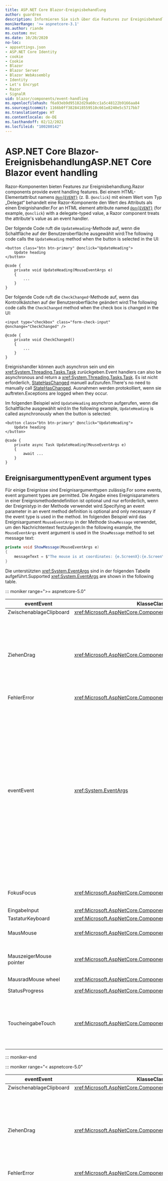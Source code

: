 ```yaml
---
title: ASP.NET Core Blazor-Ereignisbehandlung
author: guardrex
description: Informieren Sie sich über die Features zur Ereignisbehandlung von Blazor, einschließlich Ereignisargumenttypen, Ereignisrückrufe und die Verwaltung von standardmäßigen Browserereignissen.
monikerRange: '>= aspnetcore-3.1'
ms.author: riande
ms.custom: mvc
ms.date: 10/20/2020
no-loc:
- appsettings.json
- ASP.NET Core Identity
- cookie
- Cookie
- Blazor
- Blazor Server
- Blazor WebAssembly
- Identity
- Let's Encrypt
- Razor
- SignalR
uid: blazor/components/event-handling
ms.openlocfilehash: f6a93eb9d95182d29a60cc1a5c48122b9166aa84
ms.sourcegitcommit: 1166b0ff3828418559510c661e8240e5c5717bb7
ms.translationtype: HT
ms.contentlocale: de-DE
ms.lasthandoff: 02/12/2021
ms.locfileid: "100280142"
---
```

# <a name="aspnet-core-blazor-event-handling"></a><span data-ttu-id="353f3-103">ASP.NET Core Blazor-Ereignisbehandlung</span><span class="sxs-lookup"><span data-stu-id="353f3-103">ASP.NET Core Blazor event handling</span></span>

<span data-ttu-id="353f3-104">Razor-Komponenten bieten Features zur Ereignisbehandlung.</span><span class="sxs-lookup"><span data-stu-id="353f3-104">Razor components provide event handling features.</span></span> <span data-ttu-id="353f3-105">Bei einem HTML-Elementattribut namens [`@on{EVENT}`](xref:mvc/views/razor#onevent) (z. B. `@onclick`) mit einem Wert vom Typ „Delegat“ behandelt eine Razor-Komponente den Wert des Attributs als einen Ereignishandler.</span><span class="sxs-lookup"><span data-stu-id="353f3-105">For an HTML element attribute named [`@on{EVENT}`](xref:mvc/views/razor#onevent) (for example, `@onclick`) with a delegate-typed value, a Razor component treats the attribute's value as an event handler.</span></span>

<span data-ttu-id="353f3-106">Der folgende Code ruft die `UpdateHeading`-Methode auf, wenn die Schaltfläche auf der Benutzeroberfläche ausgewählt wird:</span><span class="sxs-lookup"><span data-stu-id="353f3-106">The following code calls the `UpdateHeading` method when the button is selected in the UI:</span></span>

```razor
<button class="btn btn-primary" @onclick="UpdateHeading">
    Update heading
</button>

@code {
    private void UpdateHeading(MouseEventArgs e)
    {
        ...
    }
}
```

<span data-ttu-id="353f3-107">Der folgende Code ruft die `CheckChanged`-Methode auf, wenn das Kontrollkästchen auf der Benutzeroberfläche geändert wird:</span><span class="sxs-lookup"><span data-stu-id="353f3-107">The following code calls the `CheckChanged` method when the check box is changed in the UI:</span></span>

```razor
<input type="checkbox" class="form-check-input" @onchange="CheckChanged" />

@code {
    private void CheckChanged()
    {
        ...
    }
}
```

<span data-ttu-id="353f3-108">Ereignishandler können auch asynchron sein und ein <xref:System.Threading.Tasks.Task> zurückgeben.</span><span class="sxs-lookup"><span data-stu-id="353f3-108">Event handlers can also be asynchronous and return a <xref:System.Threading.Tasks.Task>.</span></span> <span data-ttu-id="353f3-109">Es ist nicht erforderlich, [StateHasChanged](xref:blazor/components/lifecycle#state-changes) manuell aufzurufen.</span><span class="sxs-lookup"><span data-stu-id="353f3-109">There's no need to manually call [StateHasChanged](xref:blazor/components/lifecycle#state-changes).</span></span> <span data-ttu-id="353f3-110">Ausnahmen werden protokolliert, wenn sie auftreten.</span><span class="sxs-lookup"><span data-stu-id="353f3-110">Exceptions are logged when they occur.</span></span>

<span data-ttu-id="353f3-111">Im folgenden Beispiel wird `UpdateHeading` asynchron aufgerufen, wenn die Schaltfläche ausgewählt wird:</span><span class="sxs-lookup"><span data-stu-id="353f3-111">In the following example, `UpdateHeading` is called asynchronously when the button is selected:</span></span>

```razor
<button class="btn btn-primary" @onclick="UpdateHeading">
    Update heading
</button>

@code {
    private async Task UpdateHeading(MouseEventArgs e)
    {
        await ...
    }
}
```

## <a name="event-argument-types"></a><span data-ttu-id="353f3-112">Ereignisargumenttypen</span><span class="sxs-lookup"><span data-stu-id="353f3-112">Event argument types</span></span>

<span data-ttu-id="353f3-113">Für einige Ereignisse sind Ereignisargumenttypen zulässig.</span><span class="sxs-lookup"><span data-stu-id="353f3-113">For some events, event argument types are permitted.</span></span> <span data-ttu-id="353f3-114">Die Angabe eines Ereignisparameters in einer Ereignismethodendefinition ist optional und nur erforderlich, wenn der Ereignistyp in der Methode verwendet wird.</span><span class="sxs-lookup"><span data-stu-id="353f3-114">Specifying an event parameter in an event method definition is optional and only necessary if the event type is used in the method.</span></span> <span data-ttu-id="353f3-115">Im folgenden Beispiel wird das Ereignisargument `MouseEventArgs` in der Methode `ShowMessage` verwendet, um den Nachrichtentext festzulegen:</span><span class="sxs-lookup"><span data-stu-id="353f3-115">In the following example, the `MouseEventArgs` event argument is used in the `ShowMessage` method to set message text:</span></span>

```csharp
private void ShowMessage(MouseEventArgs e)
{
    messageText = $"The mouse is at coordinates: {e.ScreenX}:{e.ScreenY}";
}
```

<span data-ttu-id="353f3-116">Die unterstützten <xref:System.EventArgs> sind in der folgenden Tabelle aufgeführt.</span><span class="sxs-lookup"><span data-stu-id="353f3-116">Supported <xref:System.EventArgs> are shown in the following table.</span></span>

::: moniker range=">= aspnetcore-5.0"

| <span data-ttu-id="353f3-117">event</span><span class="sxs-lookup"><span data-stu-id="353f3-117">Event</span></span>            | <span data-ttu-id="353f3-118">Klasse</span><span class="sxs-lookup"><span data-stu-id="353f3-118">Class</span></span>  | <span data-ttu-id="353f3-119">DOM-Ereignisse und -Hinweise</span><span class="sxs-lookup"><span data-stu-id="353f3-119">DOM events and notes</span></span> |
| ---------------- | ------ | -------------------- |
| <span data-ttu-id="353f3-120">Zwischenablage</span><span class="sxs-lookup"><span data-stu-id="353f3-120">Clipboard</span></span>        | <xref:Microsoft.AspNetCore.Components.Web.ClipboardEventArgs> | <span data-ttu-id="353f3-121">`oncut`, `oncopy`, `onpaste`</span><span class="sxs-lookup"><span data-stu-id="353f3-121">`oncut`, `oncopy`, `onpaste`</span></span> |
| <span data-ttu-id="353f3-122">Ziehen</span><span class="sxs-lookup"><span data-stu-id="353f3-122">Drag</span></span>             | <xref:Microsoft.AspNetCore.Components.Web.DragEventArgs> | <span data-ttu-id="353f3-123">`ondrag`, `ondragstart`, `ondragenter`, `ondragleave`, `ondragover`, `ondrop`, `ondragend`</span><span class="sxs-lookup"><span data-stu-id="353f3-123">`ondrag`, `ondragstart`, `ondragenter`, `ondragleave`, `ondragover`, `ondrop`, `ondragend`</span></span><br><br><span data-ttu-id="353f3-124"><xref:Microsoft.AspNetCore.Components.Web.DataTransfer> und <xref:Microsoft.AspNetCore.Components.Web.DataTransferItem> speichern gezogene Elementdaten.</span><span class="sxs-lookup"><span data-stu-id="353f3-124"><xref:Microsoft.AspNetCore.Components.Web.DataTransfer> and <xref:Microsoft.AspNetCore.Components.Web.DataTransferItem> hold dragged item data.</span></span><br><br><span data-ttu-id="353f3-125">Implementiert Drag & Drop in Blazor-Apps mit [JS-Interop](xref:blazor/call-javascript-from-dotnet) und der [HTML-Drag & Drop-API](https://developer.mozilla.org/docs/Web/API/HTML_Drag_and_Drop_API).</span><span class="sxs-lookup"><span data-stu-id="353f3-125">Implement drag and drop in Blazor apps using [JS interop](xref:blazor/call-javascript-from-dotnet) with [HTML Drag and Drop API](https://developer.mozilla.org/docs/Web/API/HTML_Drag_and_Drop_API).</span></span> |
| <span data-ttu-id="353f3-126">Fehler</span><span class="sxs-lookup"><span data-stu-id="353f3-126">Error</span></span>            | <xref:Microsoft.AspNetCore.Components.Web.ErrorEventArgs> | `onerror` |
| <span data-ttu-id="353f3-127">event</span><span class="sxs-lookup"><span data-stu-id="353f3-127">Event</span></span>            | <xref:System.EventArgs> | <span data-ttu-id="353f3-128">*Allgemein*</span><span class="sxs-lookup"><span data-stu-id="353f3-128">*General*</span></span><br><span data-ttu-id="353f3-129">`onactivate`, `onbeforeactivate`, `onbeforedeactivate`, `ondeactivate`, `onfullscreenchange`, `onfullscreenerror`, `onloadeddata`, `onloadedmetadata`, `onpointerlockchange`, `onpointerlockerror`, `onreadystatechange`, `onscroll`</span><span class="sxs-lookup"><span data-stu-id="353f3-129">`onactivate`, `onbeforeactivate`, `onbeforedeactivate`, `ondeactivate`, `onfullscreenchange`, `onfullscreenerror`, `onloadeddata`, `onloadedmetadata`, `onpointerlockchange`, `onpointerlockerror`, `onreadystatechange`, `onscroll`</span></span><br><br><span data-ttu-id="353f3-130">*Zwischenablage*</span><span class="sxs-lookup"><span data-stu-id="353f3-130">*Clipboard*</span></span><br><span data-ttu-id="353f3-131">`onbeforecut`, `onbeforecopy`, `onbeforepaste`</span><span class="sxs-lookup"><span data-stu-id="353f3-131">`onbeforecut`, `onbeforecopy`, `onbeforepaste`</span></span><br><br><span data-ttu-id="353f3-132">*Eingabe*</span><span class="sxs-lookup"><span data-stu-id="353f3-132">*Input*</span></span><br><span data-ttu-id="353f3-133">`oninvalid`, `onreset`, `onselect`, `onselectionchange`, `onselectstart`, `onsubmit`</span><span class="sxs-lookup"><span data-stu-id="353f3-133">`oninvalid`, `onreset`, `onselect`, `onselectionchange`, `onselectstart`, `onsubmit`</span></span><br><br><span data-ttu-id="353f3-134">*Medien*</span><span class="sxs-lookup"><span data-stu-id="353f3-134">*Media*</span></span><br><span data-ttu-id="353f3-135">`oncanplay`, `oncanplaythrough`, `oncuechange`, `ondurationchange`, `onemptied`, `onended`, `onpause`, `onplay`, `onplaying`, `onratechange`, `onseeked`, `onseeking`, `onstalled`, `onstop`, `onsuspend`, `ontimeupdate`, `ontoggle`, `onvolumechange`, `onwaiting`</span><span class="sxs-lookup"><span data-stu-id="353f3-135">`oncanplay`, `oncanplaythrough`, `oncuechange`, `ondurationchange`, `onemptied`, `onended`, `onpause`, `onplay`, `onplaying`, `onratechange`, `onseeked`, `onseeking`, `onstalled`, `onstop`, `onsuspend`, `ontimeupdate`, `ontoggle`, `onvolumechange`, `onwaiting`</span></span><br><br><span data-ttu-id="353f3-136"><xref:Microsoft.AspNetCore.Components.Web.EventHandlers> enthält Attribute zum Konfigurieren der Zuordnungen zwischen Ereignisnamen und Ereignisargumenttypen.</span><span class="sxs-lookup"><span data-stu-id="353f3-136"><xref:Microsoft.AspNetCore.Components.Web.EventHandlers> holds attributes to configure the mappings between event names and event argument types.</span></span> |
| <span data-ttu-id="353f3-137">Fokus</span><span class="sxs-lookup"><span data-stu-id="353f3-137">Focus</span></span>            | <xref:Microsoft.AspNetCore.Components.Web.FocusEventArgs> | <span data-ttu-id="353f3-138">`onfocus`, `onblur`, `onfocusin`, `onfocusout`</span><span class="sxs-lookup"><span data-stu-id="353f3-138">`onfocus`, `onblur`, `onfocusin`, `onfocusout`</span></span><br><br><span data-ttu-id="353f3-139">Umfasst nicht die Unterstützung für `relatedTarget`.</span><span class="sxs-lookup"><span data-stu-id="353f3-139">Doesn't include support for `relatedTarget`.</span></span> |
| <span data-ttu-id="353f3-140">Eingabe</span><span class="sxs-lookup"><span data-stu-id="353f3-140">Input</span></span>            | <xref:Microsoft.AspNetCore.Components.ChangeEventArgs> | <span data-ttu-id="353f3-141">`onchange`, `oninput`</span><span class="sxs-lookup"><span data-stu-id="353f3-141">`onchange`, `oninput`</span></span> |
| <span data-ttu-id="353f3-142">Tastatur</span><span class="sxs-lookup"><span data-stu-id="353f3-142">Keyboard</span></span>         | <xref:Microsoft.AspNetCore.Components.Web.KeyboardEventArgs> | <span data-ttu-id="353f3-143">`onkeydown`, `onkeypress`, `onkeyup`</span><span class="sxs-lookup"><span data-stu-id="353f3-143">`onkeydown`, `onkeypress`, `onkeyup`</span></span> |
| <span data-ttu-id="353f3-144">Maus</span><span class="sxs-lookup"><span data-stu-id="353f3-144">Mouse</span></span>            | <xref:Microsoft.AspNetCore.Components.Web.MouseEventArgs> | <span data-ttu-id="353f3-145">`onclick`, `oncontextmenu`, `ondblclick`, `onmousedown`, `onmouseup`, `onmouseover`, `onmousemove`, `onmouseout`</span><span class="sxs-lookup"><span data-stu-id="353f3-145">`onclick`, `oncontextmenu`, `ondblclick`, `onmousedown`, `onmouseup`, `onmouseover`, `onmousemove`, `onmouseout`</span></span> |
| <span data-ttu-id="353f3-146">Mauszeiger</span><span class="sxs-lookup"><span data-stu-id="353f3-146">Mouse pointer</span></span>    | <xref:Microsoft.AspNetCore.Components.Web.PointerEventArgs> | <span data-ttu-id="353f3-147">`onpointerdown`, `onpointerup`, `onpointercancel`, `onpointermove`, `onpointerover`, `onpointerout`, `onpointerenter`, `onpointerleave`, `ongotpointercapture`, `onlostpointercapture`</span><span class="sxs-lookup"><span data-stu-id="353f3-147">`onpointerdown`, `onpointerup`, `onpointercancel`, `onpointermove`, `onpointerover`, `onpointerout`, `onpointerenter`, `onpointerleave`, `ongotpointercapture`, `onlostpointercapture`</span></span> |
| <span data-ttu-id="353f3-148">Mausrad</span><span class="sxs-lookup"><span data-stu-id="353f3-148">Mouse wheel</span></span>      | <xref:Microsoft.AspNetCore.Components.Web.WheelEventArgs> | <span data-ttu-id="353f3-149">`onwheel`, `onmousewheel`</span><span class="sxs-lookup"><span data-stu-id="353f3-149">`onwheel`, `onmousewheel`</span></span> |
| <span data-ttu-id="353f3-150">Status</span><span class="sxs-lookup"><span data-stu-id="353f3-150">Progress</span></span>         | <xref:Microsoft.AspNetCore.Components.Web.ProgressEventArgs> | <span data-ttu-id="353f3-151">`onabort`, `onload`, `onloadend`, `onloadstart`, `onprogress`, `ontimeout`</span><span class="sxs-lookup"><span data-stu-id="353f3-151">`onabort`, `onload`, `onloadend`, `onloadstart`, `onprogress`, `ontimeout`</span></span> |
| <span data-ttu-id="353f3-152">Toucheingabe</span><span class="sxs-lookup"><span data-stu-id="353f3-152">Touch</span></span>            | <xref:Microsoft.AspNetCore.Components.Web.TouchEventArgs> | <span data-ttu-id="353f3-153">`ontouchstart`, `ontouchend`, `ontouchmove`, `ontouchenter`, `ontouchleave`, `ontouchcancel`</span><span class="sxs-lookup"><span data-stu-id="353f3-153">`ontouchstart`, `ontouchend`, `ontouchmove`, `ontouchenter`, `ontouchleave`, `ontouchcancel`</span></span><br><br><span data-ttu-id="353f3-154"><xref:Microsoft.AspNetCore.Components.Web.TouchPoint> stellt einen einzelnen Kontaktpunkt auf einem Gerät mit Berührungseingabe dar.</span><span class="sxs-lookup"><span data-stu-id="353f3-154"><xref:Microsoft.AspNetCore.Components.Web.TouchPoint> represents a single contact point on a touch-sensitive device.</span></span> |

::: moniker-end

::: moniker range="< aspnetcore-5.0"

| <span data-ttu-id="353f3-155">event</span><span class="sxs-lookup"><span data-stu-id="353f3-155">Event</span></span>            | <span data-ttu-id="353f3-156">Klasse</span><span class="sxs-lookup"><span data-stu-id="353f3-156">Class</span></span> | <span data-ttu-id="353f3-157">DOM-Ereignisse und -Hinweise</span><span class="sxs-lookup"><span data-stu-id="353f3-157">DOM events and notes</span></span> |
| ---------------- | ----- | -------------------- |
| <span data-ttu-id="353f3-158">Zwischenablage</span><span class="sxs-lookup"><span data-stu-id="353f3-158">Clipboard</span></span>        | <xref:Microsoft.AspNetCore.Components.Web.ClipboardEventArgs> | <span data-ttu-id="353f3-159">`oncut`, `oncopy`, `onpaste`</span><span class="sxs-lookup"><span data-stu-id="353f3-159">`oncut`, `oncopy`, `onpaste`</span></span> |
| <span data-ttu-id="353f3-160">Ziehen</span><span class="sxs-lookup"><span data-stu-id="353f3-160">Drag</span></span>             | <xref:Microsoft.AspNetCore.Components.Web.DragEventArgs> | <span data-ttu-id="353f3-161">`ondrag`, `ondragstart`, `ondragenter`, `ondragleave`, `ondragover`, `ondrop`, `ondragend`</span><span class="sxs-lookup"><span data-stu-id="353f3-161">`ondrag`, `ondragstart`, `ondragenter`, `ondragleave`, `ondragover`, `ondrop`, `ondragend`</span></span><br><br><span data-ttu-id="353f3-162"><xref:Microsoft.AspNetCore.Components.Web.DataTransfer> und <xref:Microsoft.AspNetCore.Components.Web.DataTransferItem> speichern gezogene Elementdaten.</span><span class="sxs-lookup"><span data-stu-id="353f3-162"><xref:Microsoft.AspNetCore.Components.Web.DataTransfer> and <xref:Microsoft.AspNetCore.Components.Web.DataTransferItem> hold dragged item data.</span></span><br><br><span data-ttu-id="353f3-163">Implementiert Drag & Drop in Blazor-Apps mit [JS-Interop](xref:blazor/call-javascript-from-dotnet) und der [HTML-Drag & Drop-API](https://developer.mozilla.org/docs/Web/API/HTML_Drag_and_Drop_API).</span><span class="sxs-lookup"><span data-stu-id="353f3-163">Implement drag and drop in Blazor apps using [JS interop](xref:blazor/call-javascript-from-dotnet) with [HTML Drag and Drop API](https://developer.mozilla.org/docs/Web/API/HTML_Drag_and_Drop_API).</span></span> |
| <span data-ttu-id="353f3-164">Fehler</span><span class="sxs-lookup"><span data-stu-id="353f3-164">Error</span></span>            | <xref:Microsoft.AspNetCore.Components.Web.ErrorEventArgs> | `onerror` |
| <span data-ttu-id="353f3-165">event</span><span class="sxs-lookup"><span data-stu-id="353f3-165">Event</span></span>            | <xref:System.EventArgs> | <span data-ttu-id="353f3-166">*Allgemein*</span><span class="sxs-lookup"><span data-stu-id="353f3-166">*General*</span></span><br><span data-ttu-id="353f3-167">`onactivate`, `onbeforeactivate`, `onbeforedeactivate`, `ondeactivate`, `onfullscreenchange`, `onfullscreenerror`, `onloadeddata`, `onloadedmetadata`, `onpointerlockchange`, `onpointerlockerror`, `onreadystatechange`, `onscroll`</span><span class="sxs-lookup"><span data-stu-id="353f3-167">`onactivate`, `onbeforeactivate`, `onbeforedeactivate`, `ondeactivate`, `onfullscreenchange`, `onfullscreenerror`, `onloadeddata`, `onloadedmetadata`, `onpointerlockchange`, `onpointerlockerror`, `onreadystatechange`, `onscroll`</span></span><br><br><span data-ttu-id="353f3-168">*Zwischenablage*</span><span class="sxs-lookup"><span data-stu-id="353f3-168">*Clipboard*</span></span><br><span data-ttu-id="353f3-169">`onbeforecut`, `onbeforecopy`, `onbeforepaste`</span><span class="sxs-lookup"><span data-stu-id="353f3-169">`onbeforecut`, `onbeforecopy`, `onbeforepaste`</span></span><br><br><span data-ttu-id="353f3-170">*Eingabe*</span><span class="sxs-lookup"><span data-stu-id="353f3-170">*Input*</span></span><br><span data-ttu-id="353f3-171">`oninvalid`, `onreset`, `onselect`, `onselectionchange`, `onselectstart`, `onsubmit`</span><span class="sxs-lookup"><span data-stu-id="353f3-171">`oninvalid`, `onreset`, `onselect`, `onselectionchange`, `onselectstart`, `onsubmit`</span></span><br><br><span data-ttu-id="353f3-172">*Medien*</span><span class="sxs-lookup"><span data-stu-id="353f3-172">*Media*</span></span><br><span data-ttu-id="353f3-173">`oncanplay`, `oncanplaythrough`, `oncuechange`, `ondurationchange`, `onemptied`, `onended`, `onpause`, `onplay`, `onplaying`, `onratechange`, `onseeked`, `onseeking`, `onstalled`, `onstop`, `onsuspend`, `ontimeupdate`, `onvolumechange`, `onwaiting`</span><span class="sxs-lookup"><span data-stu-id="353f3-173">`oncanplay`, `oncanplaythrough`, `oncuechange`, `ondurationchange`, `onemptied`, `onended`, `onpause`, `onplay`, `onplaying`, `onratechange`, `onseeked`, `onseeking`, `onstalled`, `onstop`, `onsuspend`, `ontimeupdate`, `onvolumechange`, `onwaiting`</span></span><br><br><span data-ttu-id="353f3-174"><xref:Microsoft.AspNetCore.Components.Web.EventHandlers> enthält Attribute zum Konfigurieren der Zuordnungen zwischen Ereignisnamen und Ereignisargumenttypen.</span><span class="sxs-lookup"><span data-stu-id="353f3-174"><xref:Microsoft.AspNetCore.Components.Web.EventHandlers> holds attributes to configure the mappings between event names and event argument types.</span></span> |
| <span data-ttu-id="353f3-175">Fokus</span><span class="sxs-lookup"><span data-stu-id="353f3-175">Focus</span></span>            | <xref:Microsoft.AspNetCore.Components.Web.FocusEventArgs> | <span data-ttu-id="353f3-176">`onfocus`, `onblur`, `onfocusin`, `onfocusout`</span><span class="sxs-lookup"><span data-stu-id="353f3-176">`onfocus`, `onblur`, `onfocusin`, `onfocusout`</span></span><br><br><span data-ttu-id="353f3-177">Umfasst nicht die Unterstützung für `relatedTarget`.</span><span class="sxs-lookup"><span data-stu-id="353f3-177">Doesn't include support for `relatedTarget`.</span></span> |
| <span data-ttu-id="353f3-178">Eingabe</span><span class="sxs-lookup"><span data-stu-id="353f3-178">Input</span></span>            | <xref:Microsoft.AspNetCore.Components.ChangeEventArgs> | <span data-ttu-id="353f3-179">`onchange`, `oninput`</span><span class="sxs-lookup"><span data-stu-id="353f3-179">`onchange`, `oninput`</span></span> |
| <span data-ttu-id="353f3-180">Tastatur</span><span class="sxs-lookup"><span data-stu-id="353f3-180">Keyboard</span></span>         | <xref:Microsoft.AspNetCore.Components.Web.KeyboardEventArgs> | <span data-ttu-id="353f3-181">`onkeydown`, `onkeypress`, `onkeyup`</span><span class="sxs-lookup"><span data-stu-id="353f3-181">`onkeydown`, `onkeypress`, `onkeyup`</span></span> |
| <span data-ttu-id="353f3-182">Maus</span><span class="sxs-lookup"><span data-stu-id="353f3-182">Mouse</span></span>            | <xref:Microsoft.AspNetCore.Components.Web.MouseEventArgs> | <span data-ttu-id="353f3-183">`onclick`, `oncontextmenu`, `ondblclick`, `onmousedown`, `onmouseup`, `onmouseover`, `onmousemove`, `onmouseout`</span><span class="sxs-lookup"><span data-stu-id="353f3-183">`onclick`, `oncontextmenu`, `ondblclick`, `onmousedown`, `onmouseup`, `onmouseover`, `onmousemove`, `onmouseout`</span></span> |
| <span data-ttu-id="353f3-184">Mauszeiger</span><span class="sxs-lookup"><span data-stu-id="353f3-184">Mouse pointer</span></span>    | <xref:Microsoft.AspNetCore.Components.Web.PointerEventArgs> | <span data-ttu-id="353f3-185">`onpointerdown`, `onpointerup`, `onpointercancel`, `onpointermove`, `onpointerover`, `onpointerout`, `onpointerenter`, `onpointerleave`, `ongotpointercapture`, `onlostpointercapture`</span><span class="sxs-lookup"><span data-stu-id="353f3-185">`onpointerdown`, `onpointerup`, `onpointercancel`, `onpointermove`, `onpointerover`, `onpointerout`, `onpointerenter`, `onpointerleave`, `ongotpointercapture`, `onlostpointercapture`</span></span> |
| <span data-ttu-id="353f3-186">Mausrad</span><span class="sxs-lookup"><span data-stu-id="353f3-186">Mouse wheel</span></span>      | <xref:Microsoft.AspNetCore.Components.Web.WheelEventArgs> | <span data-ttu-id="353f3-187">`onwheel`, `onmousewheel`</span><span class="sxs-lookup"><span data-stu-id="353f3-187">`onwheel`, `onmousewheel`</span></span> |
| <span data-ttu-id="353f3-188">Status</span><span class="sxs-lookup"><span data-stu-id="353f3-188">Progress</span></span>         | <xref:Microsoft.AspNetCore.Components.Web.ProgressEventArgs> | <span data-ttu-id="353f3-189">`onabort`, `onload`, `onloadend`, `onloadstart`, `onprogress`, `ontimeout`</span><span class="sxs-lookup"><span data-stu-id="353f3-189">`onabort`, `onload`, `onloadend`, `onloadstart`, `onprogress`, `ontimeout`</span></span> |
| <span data-ttu-id="353f3-190">Toucheingabe</span><span class="sxs-lookup"><span data-stu-id="353f3-190">Touch</span></span>            | <xref:Microsoft.AspNetCore.Components.Web.TouchEventArgs> | <span data-ttu-id="353f3-191">`ontouchstart`, `ontouchend`, `ontouchmove`, `ontouchenter`, `ontouchleave`, `ontouchcancel`</span><span class="sxs-lookup"><span data-stu-id="353f3-191">`ontouchstart`, `ontouchend`, `ontouchmove`, `ontouchenter`, `ontouchleave`, `ontouchcancel`</span></span><br><br><span data-ttu-id="353f3-192"><xref:Microsoft.AspNetCore.Components.Web.TouchPoint> stellt einen einzelnen Kontaktpunkt auf einem Gerät mit Berührungseingabe dar.</span><span class="sxs-lookup"><span data-stu-id="353f3-192"><xref:Microsoft.AspNetCore.Components.Web.TouchPoint> represents a single contact point on a touch-sensitive device.</span></span> |

::: moniker-end

<span data-ttu-id="353f3-193">Weitere Informationen finden Sie in den folgenden Ressourcen:</span><span class="sxs-lookup"><span data-stu-id="353f3-193">For more information, see the following resources:</span></span>

* <span data-ttu-id="353f3-194">[`EventArgs`-Klassen in der ASP.NET Core Verweisquelle (dotnet/aspnetcore `master` branch)](https://github.com/dotnet/aspnetcore/tree/master/src/Components/Web/src/Web).</span><span class="sxs-lookup"><span data-stu-id="353f3-194">[`EventArgs` classes in the ASP.NET Core reference source (dotnet/aspnetcore `master` branch)](https://github.com/dotnet/aspnetcore/tree/master/src/Components/Web/src/Web).</span></span> <span data-ttu-id="353f3-195">Der `master`-Branch stellt die API dar, die sich für das *nächste* ASP.NET Core-Release in Entwicklung befindet.</span><span class="sxs-lookup"><span data-stu-id="353f3-195">The `master` branch represents API under development for the *next* ASP.NET Core release.</span></span> <span data-ttu-id="353f3-196">Wählen Sie für das aktuelle Release den entsprechenden GitHub-Repositorybranch aus (z. B. `release/3.1`).</span><span class="sxs-lookup"><span data-stu-id="353f3-196">For the current release, select the appropriate GitHub repository branch (for example, `release/3.1`).</span></span>
* <span data-ttu-id="353f3-197">[MDN-Webdokumentationen: GlobalEventHandlers](https://developer.mozilla.org/docs/Web/API/GlobalEventHandlers): Enthält Informationen dazu, welche HTML-Elemente die einzelnen DOM-Ereignisse unterstützen.</span><span class="sxs-lookup"><span data-stu-id="353f3-197">[MDN web docs: GlobalEventHandlers](https://developer.mozilla.org/docs/Web/API/GlobalEventHandlers): Includes information on which HTML elements support each DOM event.</span></span>

## <a name="lambda-expressions"></a><span data-ttu-id="353f3-198">Lambdaausdrücke</span><span class="sxs-lookup"><span data-stu-id="353f3-198">Lambda expressions</span></span>

<span data-ttu-id="353f3-199">[Lambdaausdrücke](/dotnet/csharp/programming-guide/statements-expressions-operators/lambda-expressions) können ebenfalls verwendet werden:</span><span class="sxs-lookup"><span data-stu-id="353f3-199">[Lambda expressions](/dotnet/csharp/programming-guide/statements-expressions-operators/lambda-expressions) can also be used:</span></span>

```razor
<button @onclick="@(e => Console.WriteLine("Hello, world!"))">Say hello</button>
```

<span data-ttu-id="353f3-200">Es ist häufig praktisch, über zusätzliche Werte zusammenzuschlagen, z. B. bei der Iteration über eine Reihe von Elementen.</span><span class="sxs-lookup"><span data-stu-id="353f3-200">It's often convenient to close over additional values, such as when iterating over a set of elements.</span></span> <span data-ttu-id="353f3-201">Das folgende Beispiel erstellt drei Schaltflächen, die jeweils `UpdateHeading` aufrufen, wobei ein Ereignisargument (<xref:Microsoft.AspNetCore.Components.Web.MouseEventArgs>) und seine Schaltflächennummer (`buttonNumber`) übergeben werden, wenn sie auf der Benutzeroberfläche ausgewählt werden:</span><span class="sxs-lookup"><span data-stu-id="353f3-201">The following example creates three buttons, each of which calls `UpdateHeading` passing an event argument (<xref:Microsoft.AspNetCore.Components.Web.MouseEventArgs>) and its button number (`buttonNumber`) when selected in the UI:</span></span>

```razor
<h2>@message</h2>

@for (var i = 1; i < 4; i++)
{
    var buttonNumber = i;

    <button class="btn btn-primary"
            @onclick="@(e => UpdateHeading(e, buttonNumber))">
        Button #@i
    </button>
}

@code {
    private string message = "Select a button to learn its position.";

    private void UpdateHeading(MouseEventArgs e, int buttonNumber)
    {
        message = $"You selected Button #{buttonNumber} at " +
            $"mouse position: {e.ClientX} X {e.ClientY}.";
    }
}
```

> [!NOTE]
> <span data-ttu-id="353f3-202">Verwenden Sie **keine** Schleifenvariable direkt in einem Lambdaausdruck wie `i` im vorangehenden `for`-Schleifenbeispiel.</span><span class="sxs-lookup"><span data-stu-id="353f3-202">Do **not** use a loop variable directly in a lambda expression, such as `i` in the preceding `for` loop example.</span></span> <span data-ttu-id="353f3-203">Ansonsten wird dieselbe Variable von allen Lambdaausdrücken verwendet, sodass der gleiche Wert in allen Lambdaausdrücken verwendet wird.</span><span class="sxs-lookup"><span data-stu-id="353f3-203">Otherwise, the same variable is used by all lambda expressions, which results in use of the same value in all lambdas.</span></span> <span data-ttu-id="353f3-204">Erfassen Sie den Wert der Variable immer in einer lokalen Variable, und verwenden Sie diese anschließend.</span><span class="sxs-lookup"><span data-stu-id="353f3-204">Always capture the variable's value in a local variable and then use it.</span></span> <span data-ttu-id="353f3-205">Im vorangegangenen Beispiel wird die Schleifenvariable `i` `buttonNumber` zugewiesen.</span><span class="sxs-lookup"><span data-stu-id="353f3-205">In the preceding example, the loop variable `i` is assigned to `buttonNumber`.</span></span>

## <a name="eventcallback"></a><span data-ttu-id="353f3-206">EventCallback</span><span class="sxs-lookup"><span data-stu-id="353f3-206">EventCallback</span></span>

<span data-ttu-id="353f3-207">Ein häufiges Szenario mit geschachtelten Komponenten ist der Wunsch, die Methode einer übergeordneten Komponente auszuführen, wenn ein Ereignis einer untergeordneten Komponente eintritt.</span><span class="sxs-lookup"><span data-stu-id="353f3-207">A common scenario with nested components is the desire to run a parent component's method when a child component event occurs.</span></span> <span data-ttu-id="353f3-208">Das ein `onclick`-Ereignis in der untergeordneten Komponente auftritt, ist ein gängiger Anwendungsfall.</span><span class="sxs-lookup"><span data-stu-id="353f3-208">An `onclick` event occurring in the child component is a common use case.</span></span> <span data-ttu-id="353f3-209">Um Ereignisse komponentenübergreifend darzustellen, verwenden Sie ein <xref:Microsoft.AspNetCore.Components.EventCallback>.</span><span class="sxs-lookup"><span data-stu-id="353f3-209">To expose events across components, use an <xref:Microsoft.AspNetCore.Components.EventCallback>.</span></span> <span data-ttu-id="353f3-210">Eine übergeordnete Komponente kann dem <xref:Microsoft.AspNetCore.Components.EventCallback> einer untergeordneten Komponente eine Rückrufmethode zuweisen.</span><span class="sxs-lookup"><span data-stu-id="353f3-210">A parent component can assign a callback method to a child component's <xref:Microsoft.AspNetCore.Components.EventCallback>.</span></span>

<span data-ttu-id="353f3-211">Der `ChildComponent` in der Beispiel-App (`Components/ChildComponent.razor`) zeigt, wie der `onclick`-Handler einer Schaltfläche so eingerichtet ist, dass er einen <xref:Microsoft.AspNetCore.Components.EventCallback>-Delegaten von der `ParentComponent` des Beispiels empfängt.</span><span class="sxs-lookup"><span data-stu-id="353f3-211">The `ChildComponent` in the sample app (`Components/ChildComponent.razor`) demonstrates how a button's `onclick` handler is set up to receive an <xref:Microsoft.AspNetCore.Components.EventCallback> delegate from the sample's `ParentComponent`.</span></span> <span data-ttu-id="353f3-212">Der <xref:Microsoft.AspNetCore.Components.EventCallback> wird mit `MouseEventArgs` typisiert, was für ein `onclick`-Ereignis von einem Peripheriegerät geeignet ist:</span><span class="sxs-lookup"><span data-stu-id="353f3-212">The <xref:Microsoft.AspNetCore.Components.EventCallback> is typed with `MouseEventArgs`, which is appropriate for an `onclick` event from a peripheral device:</span></span>

[!code-razor[](../common/samples/5.x/BlazorWebAssemblySample/Components/ChildComponent.razor?highlight=5-7,17-18)]

<span data-ttu-id="353f3-213">Die `ParentComponent` legt die <xref:Microsoft.AspNetCore.Components.EventCallback%601> (`OnClickCallback`) des untergeordneten Elements auf seine `ShowMessage`-Methode fest.</span><span class="sxs-lookup"><span data-stu-id="353f3-213">The `ParentComponent` sets the child's <xref:Microsoft.AspNetCore.Components.EventCallback%601> (`OnClickCallback`) to its `ShowMessage` method.</span></span>

<span data-ttu-id="353f3-214">`Pages/ParentComponent.razor`:</span><span class="sxs-lookup"><span data-stu-id="353f3-214">`Pages/ParentComponent.razor`:</span></span>

```razor
@page "/ParentComponent"

<h1>Parent-child example</h1>

<ChildComponent Title="Panel Title from Parent"
                OnClickCallback="@ShowMessage">
    Content of the child component is supplied
    by the parent component.
</ChildComponent>

<p><b>@messageText</b></p>

@code {
    private string messageText;

    private void ShowMessage(MouseEventArgs e)
    {
        messageText = $"Blaze a new trail with Blazor! ({e.ScreenX}, {e.ScreenY})";
    }
}
```

<span data-ttu-id="353f3-215">Wenn die Schaltfläche in der `ChildComponent` ausgewählt ist:</span><span class="sxs-lookup"><span data-stu-id="353f3-215">When the button is selected in the `ChildComponent`:</span></span>

* <span data-ttu-id="353f3-216">Die `ShowMessage`-Methode von `ParentComponent` wird aufgerufen.</span><span class="sxs-lookup"><span data-stu-id="353f3-216">The `ParentComponent`'s `ShowMessage` method is called.</span></span> <span data-ttu-id="353f3-217">`messageText` wird aktualisiert und in der `ParentComponent` angezeigt.</span><span class="sxs-lookup"><span data-stu-id="353f3-217">`messageText` is updated and displayed in the `ParentComponent`.</span></span>
* <span data-ttu-id="353f3-218">Ein Aufruf von [`StateHasChanged`](xref:blazor/components/lifecycle#state-changes) ist in der Methode des Rückrufs (`ShowMessage`) nicht erforderlich.</span><span class="sxs-lookup"><span data-stu-id="353f3-218">A call to [`StateHasChanged`](xref:blazor/components/lifecycle#state-changes) isn't required in the callback's method (`ShowMessage`).</span></span> <span data-ttu-id="353f3-219"><xref:Microsoft.AspNetCore.Components.ComponentBase.StateHasChanged%2A> wird automatisch aufgerufen, um die `ParentComponent` zu rendern, so wie Ereignisse untergeordneter Elemente das Rendern von Komponenten in Ereignishandlern auslösen, die innerhalb des untergeordneten Elements ausgeführt werden.</span><span class="sxs-lookup"><span data-stu-id="353f3-219"><xref:Microsoft.AspNetCore.Components.ComponentBase.StateHasChanged%2A> is called automatically to rerender the `ParentComponent`, just as child events trigger component rerendering in event handlers that execute within the child.</span></span> <span data-ttu-id="353f3-220">Weitere Informationen finden Sie unter <xref:blazor/components/rendering>.</span><span class="sxs-lookup"><span data-stu-id="353f3-220">For more information, see <xref:blazor/components/rendering>.</span></span>

<span data-ttu-id="353f3-221"><xref:Microsoft.AspNetCore.Components.EventCallback> und <xref:Microsoft.AspNetCore.Components.EventCallback%601> gestatten asynchrone Delegate.</span><span class="sxs-lookup"><span data-stu-id="353f3-221"><xref:Microsoft.AspNetCore.Components.EventCallback> and <xref:Microsoft.AspNetCore.Components.EventCallback%601> permit asynchronous delegates.</span></span> <span data-ttu-id="353f3-222"><xref:Microsoft.AspNetCore.Components.EventCallback> ist schwach typisiert und erlaubt das Übergeben von Argumenten eines beliebigen Typs in `InvokeAsync(Object)`.</span><span class="sxs-lookup"><span data-stu-id="353f3-222"><xref:Microsoft.AspNetCore.Components.EventCallback> is weakly typed and allows passing any type argument in `InvokeAsync(Object)`.</span></span> <span data-ttu-id="353f3-223"><xref:Microsoft.AspNetCore.Components.EventCallback%601> ist stark typisiert und erfordert das Übergeben eines `T`-Arguments in `InvokeAsync(T)`, das `TValue` zugewiesen werden kann.</span><span class="sxs-lookup"><span data-stu-id="353f3-223"><xref:Microsoft.AspNetCore.Components.EventCallback%601> is strongly typed and requires passing a `T` argument in `InvokeAsync(T)` that's assignable to `TValue`.</span></span>

```razor
<ChildComponent 
    OnClickCallback="@(async () => { await Task.Yield(); messageText = "Blaze It!"; })" />
```

<span data-ttu-id="353f3-224">Rufen Sie ein <xref:Microsoft.AspNetCore.Components.EventCallback> oder <xref:Microsoft.AspNetCore.Components.EventCallback%601> mit <xref:Microsoft.AspNetCore.Components.EventCallback.InvokeAsync%2A> auf, und warten Sie auf das <xref:System.Threading.Tasks.Task>:</span><span class="sxs-lookup"><span data-stu-id="353f3-224">Invoke an <xref:Microsoft.AspNetCore.Components.EventCallback> or <xref:Microsoft.AspNetCore.Components.EventCallback%601> with <xref:Microsoft.AspNetCore.Components.EventCallback.InvokeAsync%2A> and await the <xref:System.Threading.Tasks.Task>:</span></span>

```csharp
await OnClickCallback.InvokeAsync(arg);
```

<span data-ttu-id="353f3-225">Verwenden Sie <xref:Microsoft.AspNetCore.Components.EventCallback> und <xref:Microsoft.AspNetCore.Components.EventCallback%601> für die Ereignisbehandlung und die Bindung von Komponentenparametern.</span><span class="sxs-lookup"><span data-stu-id="353f3-225">Use <xref:Microsoft.AspNetCore.Components.EventCallback> and <xref:Microsoft.AspNetCore.Components.EventCallback%601> for event handling and binding component parameters.</span></span>

<span data-ttu-id="353f3-226">Bevorzugen Sie das stark typisierte <xref:Microsoft.AspNetCore.Components.EventCallback%601> gegenüber dem <xref:Microsoft.AspNetCore.Components.EventCallback>.</span><span class="sxs-lookup"><span data-stu-id="353f3-226">Prefer the strongly typed <xref:Microsoft.AspNetCore.Components.EventCallback%601> over <xref:Microsoft.AspNetCore.Components.EventCallback>.</span></span> <span data-ttu-id="353f3-227"><xref:Microsoft.AspNetCore.Components.EventCallback%601> bietet den Benutzern der Komponente ein besseres Fehlerfeedback.</span><span class="sxs-lookup"><span data-stu-id="353f3-227"><xref:Microsoft.AspNetCore.Components.EventCallback%601> provides better error feedback to users of the component.</span></span> <span data-ttu-id="353f3-228">Ähnlich wie bei anderen UI-Ereignishandlern ist die Angabe des Ereignisparameters optional.</span><span class="sxs-lookup"><span data-stu-id="353f3-228">Similar to other UI event handlers, specifying the event parameter is optional.</span></span> <span data-ttu-id="353f3-229">Verwenden Sie <xref:Microsoft.AspNetCore.Components.EventCallback>, wenn kein Wert an den Rückruf übergeben wurde.</span><span class="sxs-lookup"><span data-stu-id="353f3-229">Use <xref:Microsoft.AspNetCore.Components.EventCallback> when there's no value passed to the callback.</span></span>

## <a name="prevent-default-actions"></a><span data-ttu-id="353f3-230">Verhindern von Standardaktionen</span><span class="sxs-lookup"><span data-stu-id="353f3-230">Prevent default actions</span></span>

<span data-ttu-id="353f3-231">Verwenden Sie das Direktivenattribut [`@on{EVENT}:preventDefault`](xref:mvc/views/razor#oneventpreventdefault), um die Standardaktion für ein Ereignis zu verhindern.</span><span class="sxs-lookup"><span data-stu-id="353f3-231">Use the [`@on{EVENT}:preventDefault`](xref:mvc/views/razor#oneventpreventdefault) directive attribute to prevent the default action for an event.</span></span>

<span data-ttu-id="353f3-232">Wenn ein Schlüssel auf einem Eingabegerät ausgewählt wird und der Elementfokus auf einem Textfeld liegt, zeigt ein Browser normalerweise das Zeichen des Schlüssels in dem Textfeld an.</span><span class="sxs-lookup"><span data-stu-id="353f3-232">When a key is selected on an input device and the element focus is on a text box, a browser normally displays the key's character in the text box.</span></span> <span data-ttu-id="353f3-233">Im folgenden Beispiel wird das Standardverhalten durch die Angabe des Direktivenattributs `@onkeypress:preventDefault` verhindert.</span><span class="sxs-lookup"><span data-stu-id="353f3-233">In the following example, the default behavior is prevented by specifying the `@onkeypress:preventDefault` directive attribute.</span></span> <span data-ttu-id="353f3-234">Der Zähler wird inkrementiert und der Schlüssel **+** wird nicht im Wert des `<input>`-Elements erfasst:</span><span class="sxs-lookup"><span data-stu-id="353f3-234">The counter increments, and the **+** key isn't captured into the `<input>` element's value:</span></span>

```razor
<input value="@count" @onkeypress="KeyHandler" @onkeypress:preventDefault />

@code {
    private int count = 0;

    private void KeyHandler(KeyboardEventArgs e)
    {
        if (e.Key == "+")
        {
            count++;
        }
    }
}
```

<span data-ttu-id="353f3-235">Die Angabe des Attributs `@on{EVENT}:preventDefault` ohne Wert ist gleichbedeutend mit `@on{EVENT}:preventDefault="true"`.</span><span class="sxs-lookup"><span data-stu-id="353f3-235">Specifying the `@on{EVENT}:preventDefault` attribute without a value is equivalent to `@on{EVENT}:preventDefault="true"`.</span></span>

<span data-ttu-id="353f3-236">Der Wert des Attributs kann auch ein Ausdruck sein.</span><span class="sxs-lookup"><span data-stu-id="353f3-236">The value of the attribute can also be an expression.</span></span> <span data-ttu-id="353f3-237">Im folgenden Beispiel ist `shouldPreventDefault` ein `bool`-Feld, das entweder auf `true` oder `false` festgelegt ist:</span><span class="sxs-lookup"><span data-stu-id="353f3-237">In the following example, `shouldPreventDefault` is a `bool` field set to either `true` or `false`:</span></span>

```razor
<input @onkeypress:preventDefault="shouldPreventDefault" />
```

## <a name="stop-event-propagation"></a><span data-ttu-id="353f3-238">Beenden der Ereignisweitergabe</span><span class="sxs-lookup"><span data-stu-id="353f3-238">Stop event propagation</span></span>

<span data-ttu-id="353f3-239">Verwenden Sie das Direktivenattribut [`@on{EVENT}:stopPropagation`](xref:mvc/views/razor#oneventstoppropagation), um die Ereignisweitergabe zu beenden.</span><span class="sxs-lookup"><span data-stu-id="353f3-239">Use the [`@on{EVENT}:stopPropagation`](xref:mvc/views/razor#oneventstoppropagation) directive attribute to stop event propagation.</span></span>

<span data-ttu-id="353f3-240">Im folgenden Beispiel verhindert das Aktivieren des Kontrollkästchens die Weitergabe von Klickereignissen des zweiten untergeordneten `<div>`-Elements an das übergeordnete `<div>`-Element:</span><span class="sxs-lookup"><span data-stu-id="353f3-240">In the following example, selecting the check box prevents click events from the second child `<div>` from propagating to the parent `<div>`:</span></span>

```razor
<label>
    <input @bind="stopPropagation" type="checkbox" />
    Stop Propagation
</label>

<div @onclick="OnSelectParentDiv">
    <h3>Parent div</h3>

    <div @onclick="OnSelectChildDiv">
        Child div that doesn't stop propagation when selected.
    </div>

    <div @onclick="OnSelectChildDiv" @onclick:stopPropagation="stopPropagation">
        Child div that stops propagation when selected.
    </div>
</div>

@code {
    private bool stopPropagation = false;

    private void OnSelectParentDiv() => 
        Console.WriteLine($"The parent div was selected. {DateTime.Now}");
    private void OnSelectChildDiv() => 
        Console.WriteLine($"A child div was selected. {DateTime.Now}");
}
```

::: moniker range=">= aspnetcore-5.0"

## <a name="focus-an-element"></a><span data-ttu-id="353f3-241">Fokussieren eines Elements</span><span class="sxs-lookup"><span data-stu-id="353f3-241">Focus an element</span></span>

<span data-ttu-id="353f3-242">Rufen Sie `FocusAsync` für einen [Elementverweis](xref:blazor/call-javascript-from-dotnet#capture-references-to-elements) auf, um den Fokus auf ein Element im Code zu platzieren:</span><span class="sxs-lookup"><span data-stu-id="353f3-242">Call `FocusAsync` on an [element reference](xref:blazor/call-javascript-from-dotnet#capture-references-to-elements) to focus an element in code:</span></span>

```razor
<input @ref="exampleInput" />

<button @onclick="ChangeFocus">Focus the Input Element</button>

@code {
    private ElementReference exampleInput;
    
    private async Task ChangeFocus()
    {
        await exampleInput.FocusAsync();
    }
}
```

::: moniker-end
